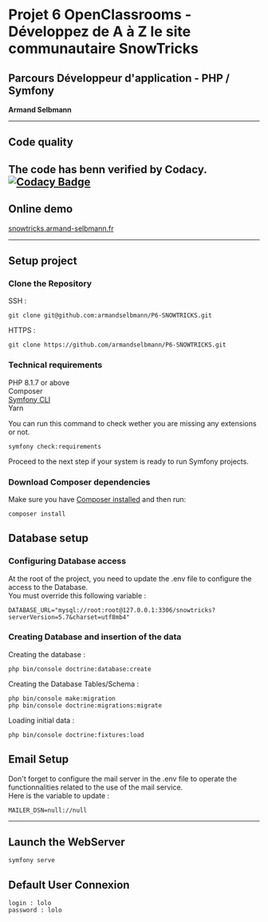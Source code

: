 # Projet 6 OpenClassrooms - Développez de A à Z le site communautaire SnowTricks

## Parcours Développeur d'application - PHP / Symfony
**Armand Selbmann**

---
## Code quality
The code has benn verified by Codacy.<br>
[![Codacy Badge](https://app.codacy.com/project/badge/Grade/39ff8a0047154b0d892fa930cd7b5277)](https://www.codacy.com/gh/armandselbmann/P6-SNOWTRICKS/dashboard?utm_source=github.com&amp;utm_medium=referral&amp;utm_content=armandselbmann/P6-SNOWTRICKS&amp;utm_campaign=Badge_Grade)
---
## Online demo
[snowtricks.armand-selbmann.fr](https://snowtricks.armand-selbmann.fr/)

---
## Setup project
### Clone the Repository
SSH : 
```
git clone git@github.com:armandselbmann/P6-SNOWTRICKS.git
```
HTTPS : 
```
git clone https://github.com/armandselbmann/P6-SNOWTRICKS.git
```

### Technical requirements
PHP 8.1.7 or above </br>
Composer </br>
[Symfony CLI](https://symfony.com/download) </br>
Yarn </br>

You can run this command to check wether you are missing any extensions or not.
```
symfony check:requirements
```
Proceed to the next step if your system is ready to run Symfony projects.

### Download Composer dependencies
Make sure you have [Composer installed](https://getcomposer.org/download/)
and then run:

```
composer install
```

## Database setup
### Configuring Database access
At the root of the project, you need to update the .env file to configure the access to the Database.</br>
You must override this following variable :
```
DATABASE_URL="mysql://root:root@127.0.0.1:3306/snowtricks?serverVersion=5.7&charset=utf8mb4"
``` 

### Creating Database and insertion of the data
Creating the database :
```
php bin/console doctrine:database:create
```
Creating the Database Tables/Schema :
```
php bin/console make:migration
php bin/console doctrine:migrations:migrate
```
Loading initial data :
```
php bin/console doctrine:fixtures:load
```

## Email Setup

Don't forget to configure the mail server in the .env file to
operate the functionnalities related to the use of the mail service.<br>
Here is the variable to update :
```
MAILER_DSN=null://null
```
---
## Launch the WebServer
```
symfony serve
```

## Default User Connexion
```
login : lolo
password : lolo
```